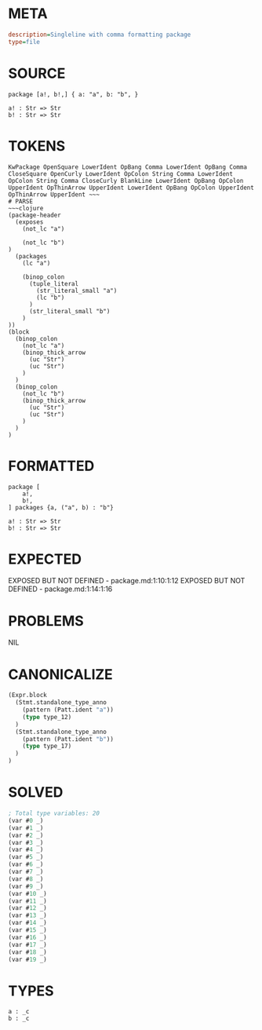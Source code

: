 # META
~~~ini
description=Singleline with comma formatting package
type=file
~~~
# SOURCE
~~~roc
package [a!, b!,] { a: "a", b: "b", }

a! : Str => Str
b! : Str => Str
~~~
# TOKENS
~~~text
KwPackage OpenSquare LowerIdent OpBang Comma LowerIdent OpBang Comma CloseSquare OpenCurly LowerIdent OpColon String Comma LowerIdent OpColon String Comma CloseCurly BlankLine LowerIdent OpBang OpColon UpperIdent OpThinArrow UpperIdent LowerIdent OpBang OpColon UpperIdent OpThinArrow UpperIdent ~~~
# PARSE
~~~clojure
(package-header
  (exposes
    (not_lc "a")

    (not_lc "b")
)
  (packages
    (lc "a")

    (binop_colon
      (tuple_literal
        (str_literal_small "a")
        (lc "b")
      )
      (str_literal_small "b")
    )
))
(block
  (binop_colon
    (not_lc "a")
    (binop_thick_arrow
      (uc "Str")
      (uc "Str")
    )
  )
  (binop_colon
    (not_lc "b")
    (binop_thick_arrow
      (uc "Str")
      (uc "Str")
    )
  )
)
~~~
# FORMATTED
~~~roc
package [
	a!,
	b!,
] packages {a, ("a", b) : "b"}

a! : Str => Str
b! : Str => Str
~~~
# EXPECTED
EXPOSED BUT NOT DEFINED - package.md:1:10:1:12
EXPOSED BUT NOT DEFINED - package.md:1:14:1:16
# PROBLEMS
NIL
# CANONICALIZE
~~~clojure
(Expr.block
  (Stmt.standalone_type_anno
    (pattern (Patt.ident "a"))
    (type type_12)
  )
  (Stmt.standalone_type_anno
    (pattern (Patt.ident "b"))
    (type type_17)
  )
)
~~~
# SOLVED
~~~clojure
; Total type variables: 20
(var #0 _)
(var #1 _)
(var #2 _)
(var #3 _)
(var #4 _)
(var #5 _)
(var #6 _)
(var #7 _)
(var #8 _)
(var #9 _)
(var #10 _)
(var #11 _)
(var #12 _)
(var #13 _)
(var #14 _)
(var #15 _)
(var #16 _)
(var #17 _)
(var #18 _)
(var #19 _)
~~~
# TYPES
~~~roc
a : _c
b : _c
~~~
